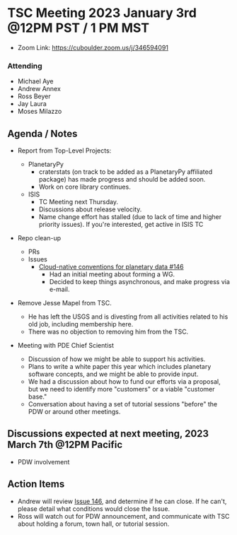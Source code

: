 # TSC Meeting 2023 January 3rd @12PM PST / 1 PM MST 
- Zoom Link: https://cuboulder.zoom.us/j/346594091

### Attending
- Michael Aye
- Andrew Annex
- Ross Beyer
- Jay Laura
- Moses Milazzo


## Agenda / Notes
- Report from Top-Level Projects:
  - PlanetaryPy
	- craterstats (on track to be added as a PlanetaryPy affiliated package) has made progress and should be added soon.
	- Work on core library continues.
  - ISIS
	- TC Meeting next Thursday.
	- Discussions about release velocity.
	- Name change effort has stalled (due to lack of time and higher priority issues).  If you're interested, get active
      in ISIS TC

- Repo clean-up
  - PRs
  - Issues
	- [Cloud-native conventions for planetary data #146](https://github.com/planetarysoftware/TSC/issues/146)
	  - Had an initial meeting about forming a WG.
	  - Decided to keep things asynchronous, and make progress via e-mail.


- Remove Jesse Mapel from TSC.
  - He has left the USGS and is divesting from all activities related to his old job, including membership here.
  - There was no objection to removing him from the TSC.


- Meeting with PDE Chief Scientist
  - Discussion of how we might be able to support his activities.
  - Plans to write a white paper this year which includes planetary software concepts, and we might be able to
    provide input.
  - We had a discussion about how to fund our efforts via a proposal, but we need to identify more "customers" or 
    a viable "customer base."
  - Conversation about having a set of tutorial sessions "before" the PDW or around other meetings.


## Discussions expected at next meeting, 2023 March 7th @12PM Pacific
- PDW involvement

## Action Items
- Andrew will review [Issue 146](https://github.com/planetarysoftware/TSC/issues/146), and determine if he can close.
  If he can't, please detail what conditions would close the Issue.
- Ross will watch out for PDW announcement, and communicate with TSC about holding a forum, town hall, or tutorial session.
